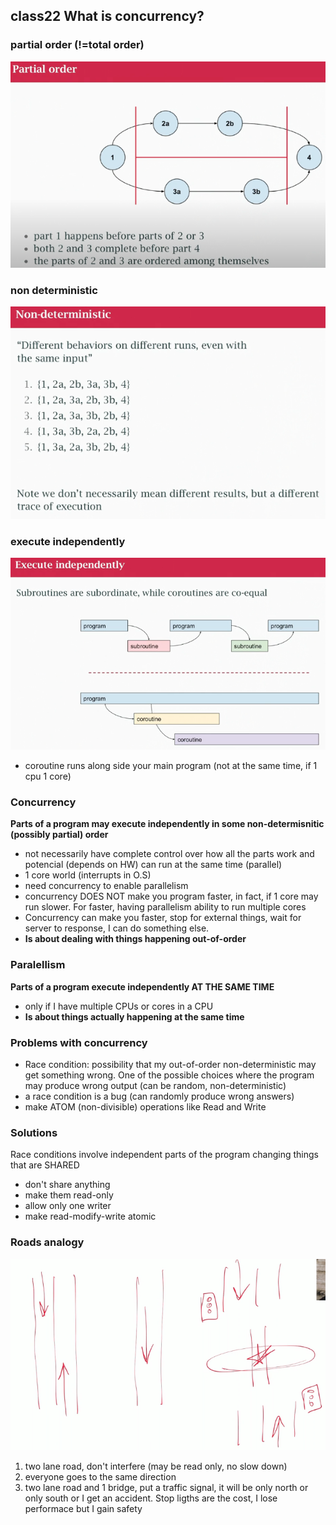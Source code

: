 ## class22 What is concurrency?

### partial order (!=total order)
![](./img/partial-order.png)

### non deterministic
![](./img/non-deterministic.png)

### execute independently
![](./img/execute-independently.png)
- coroutine runs along side your main program (not at the same time, if 1 cpu 1 core)

### Concurrency

**Parts of a program may execute independently in some non-determisnitic (possibly partial) order**
- not necessarily have complete control over how all the parts work and potencial (depends on HW) can run at the same time (parallel)
- 1 core world (interrupts in O.S)
- need concurrency to enable parallelism
- concurrency DOES NOT make you program faster, in fact, if 1 core may run slower. For faster, having parallelism ability to run multiple cores
- Concurrency can make you faster, stop for external things, wait for server to response, I can do something else.
- **Is about dealing with things happening out-of-order**

### Paralellism
**Parts of a program execute independently AT THE SAME TIME**
- only if I have multiple CPUs or cores in a CPU
- **Is about things actually happening at the same time**

### Problems with concurrency
- Race condition: possibility that my out-of-order non-deterministic may get something wrong. One of the possible choices where the program may produce wrong output (can be random, non-deterministic)
- a race condition is a bug (can randomly produce wrong answers)
- make ATOM (non-divisible) operations like Read and Write

### Solutions

Race conditions involve independent parts of the program changing things that are SHARED
- don't share anything
- make them read-only
- allow only one writer
- make read-modify-write atomic

### Roads analogy

![](./img/roads-analogy.png)

1) two lane road, don't interfere (may be read only, no slow down)
2) everyone goes to the same direction
3) two lane road and 1 bridge, put a traffic signal, it will be only north or only south or I get an accident. Stop ligths are the cost, I lose performace but I gain safety


